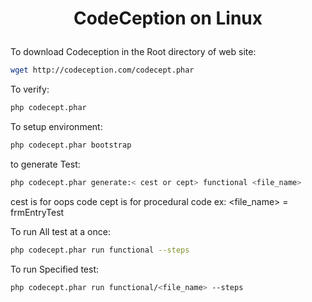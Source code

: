 <h1 align="center">

CodeCeption on Linux

</h1>

To download Codeception in the Root directory of web site:
```bash
wget http://codeception.com/codecept.phar
```

To verify:
```bash
php codecept.phar
```

To setup environment:
```bash
php codecept.phar bootstrap
```
to generate Test:

```bash
php codecept.phar generate:< cest or cept> functional <file_name>
```
cest is for oops code
cept is for procedural code
ex: <file_name> = frmEntryTest

To run All test at a once:
```bash
php codecept.phar run functional --steps
```
To run Specified test:
```bash
php codecept.phar run functional/<file_name> --steps
```

